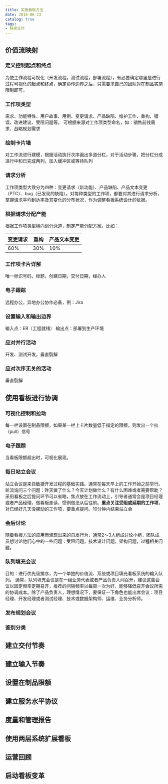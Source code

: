 ```yaml
---
title: 实施看板方法
date: 2018-06-23
catalog: true
tags:
- 持续交付
---
```

## 价值流映射
### 定义控制起点和终点
为使工作流程可视化（开发流程，测试流程，部署流程），有必要确定哪里是进行过程可视化的起点和终点，确定协作边界之后，只需要求自己的团队对在制品实施限制即可。
### 工作项类型
需求、功能特性、用户故事、用例、变更请求、产品缺陷、维护工作、重构、错误、改进建议、受阻问题等。
可根据来源对工作项类型命名，如：销售前线需求、战略规划需求
### 绘制卡片墙
对工作流进行建模，根据活动执行次序画出多道分栏，对于活动步骤，把分栏分成进行中和已完成两列，加入缓冲区或等待队列
### 请求分析
工作项类型大致分为四种：变更请求（新功能）、产品缺陷、产品文本变更（PTC）、bug（已发现的缺陷）。对每种类型的工作项，都要对其进行请求分析，掌握请求平均到达率及其变化的分布状况，作为调整看板系统设计的依据。
### 根据请求分配产能
根据工作项类型横向划分泳道，制定产能分配方案。比如：

变更请求|重构|产品文本变更
---|---|---
60%|30%|10%

### 工作项卡片详解
唯一标识号码，标题，创建日期，交付日期，经办人
### 电子跟踪
远程办公，异地办公协作必备，例：Jira
### 设置输入和输出边界
输入点：ER（工程就绪） 输出点：部署到生产环境
### 应对并行活动
开发、测试开发，垂直裂解
### 应对次序无关的活动
垂直裂解
## 使用看板进行协调
### 可视化控制和拉动
每一栏设置在制品限额，如果某一栏上卡片数量低于指定的限额，则发出一个拉（pull）信号
### 电子跟踪
当看板限额超出时，可视化展现。
### 每日站立会议
站立会议是来自敏捷开发过程的基础实践。通常在每天早上的工作开始之前举行。轮流询问三个问题：昨天做了什么？今天计划做什么？有什么困难或者需要帮助？
采用看板之后提问环节可以省略，焦点放在工作流动上，引导者通常会是项目经理或者产品经理，做看板走读，惯例做法从后往前。**重点关注受阻或延期的工作项**，对已经好几天没挪动的工作项，要重点提问。10分钟内结束站立会
### 会后讨论
随着看板方法的应用而涌现出来的自发行为，通常2～3人组成讨论小组，团队成员想讨论他们心中的一些问题：受阻问题，技术设计问题，架构问题，过程相关问题。
### 队列填充会议
目的：进行优先级排序，为一个单独的价值流、系统或项目填充看板系统的输入队列。
通常，队列填充会议是在一组业务代表或者产品负责人间召开，建议这些会议以固定频率定期召开，推荐的间隔频率以每周一次为好，能够降低召开会议所需的协调成本。除了产品负责人，理想情况下，要保证一下角色也能出席会议：项目经理、开发经理或者测试经理、技术或数据架构师、运维、业务分析师。
### 发布规划会议
### 鉴别分类
## 建立交付节奏
## 建立输入节奏
## 设置在制品限额
## 建立服务水平协议
## 度量和管理报告
## 使用两层系统扩展看板
## 运营回顾
## 启动看板变革